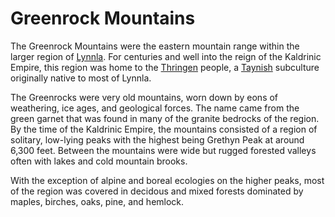 # Greenrock Mountains

The Greenrock Mountains were the eastern mountain range within the larger region of [Lynnla](2-1d-region_Lynnla.md). For centuries and well into the reign of the Kaldrinic Empire, this region was home to the [Thringen](./Atlas/1-1d-culture_Thringen.md) people, a [Taynish](./Atlas/1-1a-culture_Tayn.md) subculture originally native to most of Lynnla.

The Greenrocks were very old mountains, worn down by eons of weathering, ice ages, and geological forces. The name came from the green garnet that was found in many of the granite bedrocks of the region. By the time of the Kaldrinic Empire, the mountains consisted of a region of solitary, low-lying peaks with the highest being Grethyn Peak at around 6,300 feet. Between the mountains were wide but rugged forested valleys often with lakes and cold mountain brooks.

With the exception of alpine and boreal ecologies on the higher peaks, most of the region was covered in decidous and mixed forests dominated by maples, birches, oaks, pine, and hemlock.